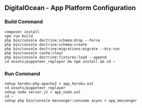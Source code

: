 ## DigitalOcean - App Platform Configuration

### Build Command

~~~
composer install
npm run build
php bin/console doctrine:schema:drop --force
php bin/console doctrine:schema:create
php bin/console doctrine:migrations:migrate --dry-run
php bin/console cache:clear
php bin/console doctrine:fixtures:load --append
cd assets/puppeteer_replayer && npm install && cd ~
~~~

### Run Command

~~~
nohup heroku-php-apache2 > app_heroku.out
cd assets/puppeteer_replayer
nohup node server.js > app_node.out
cd ~
nohup php bin/console messenger:consume async > app_messenger
~~~